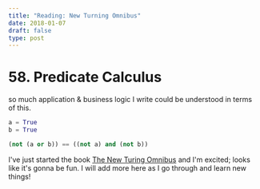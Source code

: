 ```yaml
---
title: "Reading: New Turning Omnibus"
date: 2018-01-07
draft: false
type: post
---
```


# 58. Predicate Calculus
so much application & business logic I write could be understood in terms of this. 

```python
a = True
b = True

(not (a or b)) == ((not a) and (not b))
```

I've just started the book [The New Turing Omnibus](https://www.amazon.com/exec/obidos/ASIN/0805071660/codihorr-20) and I'm excited; looks like it's gonna be fun. I
will add more here as I go through and learn new things!
